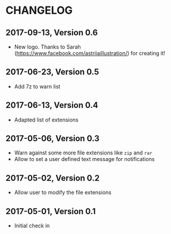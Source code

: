 CHANGELOG
=========

2017-09-13, Version 0.6
-----------------------

* New logo. Thanks to Sarah (https://www.facebook.com/astriiaillustration/) for
  creating it!

2017-06-23, Version 0.5
-----------------------

* Add 7z to warn list

2017-06-13, Version 0.4
-----------------------

* Adapted list of extensions

2017-05-06, Version 0.3
-----------------------

* Warn against some more file extensions like `zip` and `rar`
* Allow to set a user defined text message for notifications

2017-05-02, Version 0.2
-----------------------

* Allow user to modify the file extensions

2017-05-01, Version 0.1
-----------------------

* Initial check in
